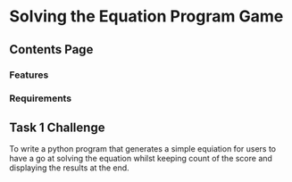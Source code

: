 # Solving the Equation Program Game 

## Contents Page
### Features 
### Requirements 



## Task 1 Challenge 
To write a python program that generates a simple equiation for users to have a go at solving the equation whilst keeping count of the score and displaying the results at the end.
